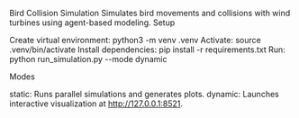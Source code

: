 Bird Collision Simulation
Simulates bird movements and collisions with wind turbines using agent-based modeling.
Setup

Create virtual environment: python3 -m venv .venv
Activate: source .venv/bin/activate
Install dependencies: pip install -r requirements.txt
Run: python run_simulation.py --mode dynamic

Modes

static: Runs parallel simulations and generates plots.
dynamic: Launches interactive visualization at http://127.0.0.1:8521.
